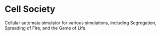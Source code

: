 # Cell Society

Cellular automata simulator for various simulations, including Segregation, Spreading of Fire, and the Game of Life.

